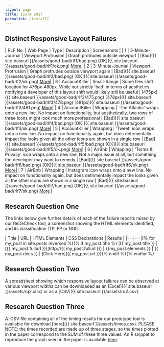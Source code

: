 ```yaml
---
layout: page
title: ISSTA 2017
permalink: /issta17/
---
```


## Distinct Responsive Layout Failures

| RLF No. | Web Page | Type | Description | Screenshots |
| 1 | 3-Minute-Journal | Viewport Protrusion | Graph protrudes outside viewport | [Bad]({{ site.baseurl }}/assets/good-bad/rlf1/bad.png)  [OK]({{ site.baseurl }}/assets/good-bad/rlf1/ok.png) [More]({{site.baseurl}}/2017/02/10/3-Minute-Journal.html)|
| 2 | 3-Minute-Journal | Viewport Protrusion | Graph protrudes outside viewport again | [Bad]({{ site.baseurl }}/assets/good-bad/rlf2/bad.png)  [OK]({{ site.baseurl }}/assets/good-bad/rlf2/ok.png) [More]({{site.baseurl}}/2017/02/10/3-Minute-Journal.html)|
| 3 | AccountKiller | Small-Range | Some tiles shift location for 476px-480px. While not strictly 'bad' in terms of aesthetics, notifying a developer of this layout shift would likely still be useful | [475px]({{ site.baseurl }}/assets/good-bad/rlf3/475.png)  [478px]({{ site.baseurl }}/assets/good-bad/rlf3/478.png)  [481px]({{ site.baseurl }}/assets/good-bad/rlf3/481.png) [More]({{site.baseurl}}/2017/02/10/AccountKiller.html)|
| 4 | AccountKiller | Wrapping | 'The Atlantic' wraps onto a new line. No impact on functionality, but aesthetically, two rows of three icons might look much more professional | [Bad]({{ site.baseurl }}/assets/good-bad/rlf4/bad.png)  [OK]({{ site.baseurl }}/assets/good-bad/rlf4/ok.png) [More]({{site.baseurl}}/2017/02/10/AccountKiller.html)|
| 5 | AccountKiller | Wrapping | 'Tweet' icon wraps onto a new line. No impact on functionality again, but does detrimentally impact the looks given all the other icons are shown in a single row | [Bad]({{ site.baseurl }}/assets/good-bad/rlf5/bad.png)  [OK]({{ site.baseurl }}/assets/good-bad/rlf5/ok.png) [More]({{site.baseurl}}/2017/02/10/AccountKiller.html)|
| 6 | AirBnb | Wrapping | 'Terms & Privacy' icon wraps onto a new line. Not a major issue at all, but something the developer may want to remedy | [Bad]({{ site.baseurl }}/assets/good-bad/rlf6/bad.png)  [OK]({{ site.baseurl }}/assets/good-bad/rlf6/ok.png) [More]({{site.baseurl}}/2017/02/10/Airbnb.html)|
| 7 | AirBnb | Wrapping | Instagram icon wraps onto a new line. No impact on functionality again, but does detrimentally impact the looks given all the other icons are shown in a single row | [Bad]({{ site.baseurl }}/assets/good-bad/rlf7/bad.png)  [OK]({{ site.baseurl }}/assets/good-bad/rlf7/ok.png) [More]({{site.baseurl}}/2017/02/10/Airbnb.html) |

## Research Question One
The links below give further details of each of the failure reports raised by our ReDeCheck tool, a screenshot showing the HTML elements identified, and its classification (TP, FP or NOI).

| Title | URL | HTML Elements | CSS Declarations | Results |
|---|---|{% for my_post in site.posts reversed %}{% if my_post.title %}
|{{ my_post.title }}  |[{{ my_post.fullurl }}](http://{{ my_post.fullurl }})  | {{my_post.elements }} | {{ my_post.decs }} | [Click Here]({{ my_post.url }}){% endif %}{% endfor %}

## Research Question Two
A spreadsheet showing which responsive layout failures can be observed at various viewport widths can be downloaded as an [Excel]({{ site.baseurl }}/assets/rq2.xlsx) or as a [CSV]({{ site.baseurl }}/assets/rq2.csv).

## Research Question Three
A .CSV file containing all of the timing results for our prototype tool is available for download [here]({{ site.baseurl }}/assets/times.csv). PLEASE NOTE: the times recorded are made up of three stages, so the times plotted in the paper correspond to the SUM of these three values. An R snippet to reproduce the graph seen in the paper is available [here]().
